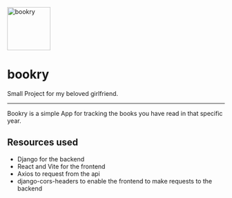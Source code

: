 <img alt="bookry" src="assets\images\book.png" width=100>

# bookry 

Small Project for my beloved girlfriend.

---

Bookry is a simple App for tracking the books you have read in that specific year.

## Resources used
* Django for the backend
* React and Vite for the frontend
* Axios to request from the api
* django-cors-headers to enable the frontend to make requests to the backend